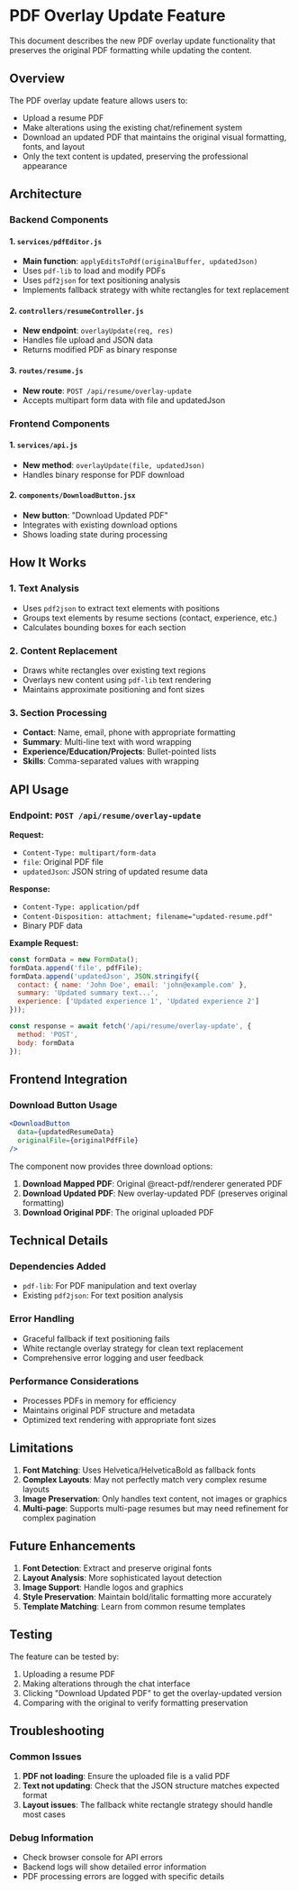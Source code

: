 # PDF Overlay Update Feature

This document describes the new PDF overlay update functionality that preserves the original PDF formatting while updating the content.

## Overview

The PDF overlay update feature allows users to:
- Upload a resume PDF
- Make alterations using the existing chat/refinement system
- Download an updated PDF that maintains the original visual formatting, fonts, and layout
- Only the text content is updated, preserving the professional appearance

## Architecture

### Backend Components

#### 1. `services/pdfEditor.js`
- **Main function**: `applyEditsToPdf(originalBuffer, updatedJson)`
- Uses `pdf-lib` to load and modify PDFs
- Uses `pdf2json` for text positioning analysis
- Implements fallback strategy with white rectangles for text replacement

#### 2. `controllers/resumeController.js`
- **New endpoint**: `overlayUpdate(req, res)`
- Handles file upload and JSON data
- Returns modified PDF as binary response

#### 3. `routes/resume.js`
- **New route**: `POST /api/resume/overlay-update`
- Accepts multipart form data with file and updatedJson

### Frontend Components

#### 1. `services/api.js`
- **New method**: `overlayUpdate(file, updatedJson)`
- Handles binary response for PDF download

#### 2. `components/DownloadButton.jsx`
- **New button**: "Download Updated PDF"
- Integrates with existing download options
- Shows loading state during processing

## How It Works

### 1. Text Analysis
- Uses `pdf2json` to extract text elements with positions
- Groups text elements by resume sections (contact, experience, etc.)
- Calculates bounding boxes for each section

### 2. Content Replacement
- Draws white rectangles over existing text regions
- Overlays new content using `pdf-lib` text rendering
- Maintains approximate positioning and font sizes

### 3. Section Processing
- **Contact**: Name, email, phone with appropriate formatting
- **Summary**: Multi-line text with word wrapping
- **Experience/Education/Projects**: Bullet-pointed lists
- **Skills**: Comma-separated values with wrapping

## API Usage

### Endpoint: `POST /api/resume/overlay-update`

**Request:**
- `Content-Type: multipart/form-data`
- `file`: Original PDF file
- `updatedJson`: JSON string of updated resume data

**Response:**
- `Content-Type: application/pdf`
- `Content-Disposition: attachment; filename="updated-resume.pdf"`
- Binary PDF data

**Example Request:**
```javascript
const formData = new FormData();
formData.append('file', pdfFile);
formData.append('updatedJson', JSON.stringify({
  contact: { name: 'John Doe', email: 'john@example.com' },
  summary: 'Updated summary text...',
  experience: ['Updated experience 1', 'Updated experience 2']
}));

const response = await fetch('/api/resume/overlay-update', {
  method: 'POST',
  body: formData
});
```

## Frontend Integration

### Download Button Usage
```jsx
<DownloadButton 
  data={updatedResumeData} 
  originalFile={originalPdfFile} 
/>
```

The component now provides three download options:
1. **Download Mapped PDF**: Original @react-pdf/renderer generated PDF
2. **Download Updated PDF**: New overlay-updated PDF (preserves original formatting)
3. **Download Original PDF**: The original uploaded PDF

## Technical Details

### Dependencies Added
- `pdf-lib`: For PDF manipulation and text overlay
- Existing `pdf2json`: For text position analysis

### Error Handling
- Graceful fallback if text positioning fails
- White rectangle overlay strategy for clean text replacement
- Comprehensive error logging and user feedback

### Performance Considerations
- Processes PDFs in memory for efficiency
- Maintains original PDF structure and metadata
- Optimized text rendering with appropriate font sizes

## Limitations

1. **Font Matching**: Uses Helvetica/HelveticaBold as fallback fonts
2. **Complex Layouts**: May not perfectly match very complex resume layouts
3. **Image Preservation**: Only handles text content, not images or graphics
4. **Multi-page**: Supports multi-page resumes but may need refinement for complex pagination

## Future Enhancements

1. **Font Detection**: Extract and preserve original fonts
2. **Layout Analysis**: More sophisticated layout detection
3. **Image Support**: Handle logos and graphics
4. **Style Preservation**: Maintain bold/italic formatting more accurately
5. **Template Matching**: Learn from common resume templates

## Testing

The feature can be tested by:
1. Uploading a resume PDF
2. Making alterations through the chat interface
3. Clicking "Download Updated PDF" to get the overlay-updated version
4. Comparing with the original to verify formatting preservation

## Troubleshooting

### Common Issues
1. **PDF not loading**: Ensure the uploaded file is a valid PDF
2. **Text not updating**: Check that the JSON structure matches expected format
3. **Layout issues**: The fallback white rectangle strategy should handle most cases

### Debug Information
- Check browser console for API errors
- Backend logs will show detailed error information
- PDF processing errors are logged with specific details
